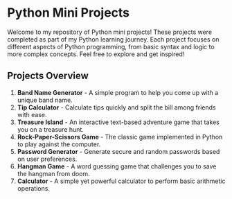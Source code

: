 
 
# Python Mini Projects

Welcome to my repository of Python mini projects! These projects were completed as part of my Python learning journey. Each project focuses on different aspects of Python programming, from basic syntax and logic to more complex concepts. Feel free to explore and get inspired!

## Projects Overview

1. **Band Name Generator** - A simple program to help you come up with a unique band name.
2. **Tip Calculator** - Calculate tips quickly and split the bill among friends with ease.
3. **Treasure Island** - An interactive text-based adventure game that takes you on a treasure hunt.
4. **Rock-Paper-Scissors Game** - The classic game implemented in Python to play against the computer.
5. **Password Generator** - Generate secure and random passwords based on user preferences.
6. **Hangman Game** - A word guessing game that challenges you to save the hangman from doom.
7. **Calculator** - A simple yet powerful calculator to perform basic arithmetic operations.
 